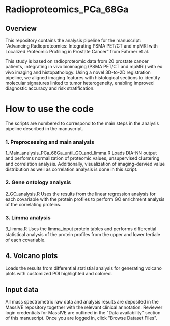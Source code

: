 # Radioproteomics_PCa_68Ga

## Overview
This repository contains the analysis pipeline for the manuscript: "Advancing Radioproteomics: Integrating PSMA PET/CT and mpMRI with Localized Proteomic Profiling in Prostate Cancer" from Fahrner et al. 

This study is based on radioproteomic data from 20 prostate cancer patients, integrating in vivo bioimaging (PSMA PET/CT and mpMRI) with ex vivo imaging and histopathology. Using a novel 3D-to-2D registration pipeline, we aligned imaging features with histological sections to identify molecular signatures linked to tumor heterogeneity, enabling improved diagnostic accuracy and risk stratification.

# How to use the code
The scripts are numbered to correspond to the main steps in the analysis pipeline described in the manuscript.

### 1. Preprocessing and main analysis
1_Main_analysis_PCa_68Ga_until_GO_and_limma.R
Loads DIA-NN output and performs normalization of proteomic values, unsupervised clustering and correlation analysis. Additionally, visualization of imaging-dervied value distribution as well as correlation analysis is done in this script.

### 2. Gene ontology analysis
2_GO_analysis.R
Uses the results from the linear regression analysis for each covariable with the protein profiles to perform GO enrichment analysis of the correlating proteins.

### 3. Limma analysis
3_limma.R
Uses the limma_input protein tables and performs differential statistical analysis of the protein profiles from the upper and lower tertiale of each covariable. 

## 4. Volcano plots
Loads the results from differential statistial analysis for generating volcano plots with customized POI highlighted and colored.

## Input data
All mass spectrometric raw data and analysis results are deposited in the MassIVE repository together with the relevant clinical annotation. Reviewer login credentials for MassIVE are outlined in the "Data availability" section of this manuscript. Once you are logged in, click "Browse Dataset Files". 
